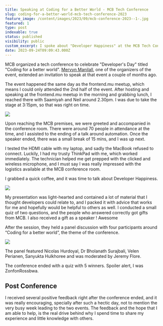 ```yaml
---
title: Speaking at Coding for a Better World - MCB Tech Conference
slug: coding-for-a-better-world-mcb-tech-conference-2023
feature_image: /content/images/2023/09/mcb-conference-2023--1-.jpg
featured: 1
type: post
indexable: true
status: published
visibility: public
custom_excerpt: I spoke about "Developer Happiness" at the MCB Tech Conference Coding for a better world
date: 2023-09-24T09:09:43.000Z
---
```


MCB organized a tech conference to celebrate "Developer's Day" titled "Coding for a better world". [Mervyn Manilall](https://www.linkedin.com/in/mervyn-manilall/), one of the organizers of the event, extended an invitation to speak at that event a couple of months ago.

The event happened the same day as the frontend.mu meetup, which means I could only attended the 2nd half of the event. After hosting and speaking at the frontend.mu meetup in the morning and grabbing lunch, I reached there with Saamiyah and Neil around 2.30pm. I was due to take the stage at 3:15pm, so that was right on time.

![](/content/images/2023/09/image.png)

Upon reaching the MCB premises, we were greeted and accompanied in the conference room. There were around 70 people in attendance at the time, and I assisted to the ending of a talk around automation. Once the speaker ended, there was a small break of 15 mins, and I was up next.

I tested the HDMI cable with my laptop, and sadly the MacBook refused to connect. Luckily, I had my trusty ThinkPad with me, which worked immediately. The technician helped me get prepped with the clicked and wireless microphone, and I must say I was really impressed with the logistics available at the MCB conference room.

I grabbed a quick coffee, and it was time to talk about Developer Happiness.

![](/content/images/2023/09/image-1.png)

My presentation was light-hearted and contained a lot of material that I thought developers could relate to, and I packed it with advice that works for me and hopefully would be helpful to others as well. I conducted a small quiz of two questions, and the people who answered correctly got gifts from MCB. I also received a gift as a speaker ! Awesome

After the session, they held a panel discussion with four participants around “Coding for a better world”, the theme of the conference.

![](/content/images/2023/09/image-2.png)

The panel featured Nicolas Hurdoyal, Dr Bholanath Surajbali, Velen Perianen, Sanyukta Hulkhoree and was moderated by Jeremy Flore.

The conference ended with a quiz with 5 winners. Spoiler alert, I was ZonfonRossbwa.

## Post Conference

I received several positive feedback right after the conference ended, and it was really encouraging, specially after such a hectic day, not to mention the very busy week leading to the two events. The feedback and the hope that I am able to help, is the real drive behind why I spend time to share my experience and little knowledge with others.
